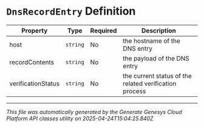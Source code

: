 # `DnsRecordEntry` Definition

| Property | Type | Required | Description |
|----------|------|----------|-------------|
| host | `string` | No | the hostname of the DNS entry |
| recordContents | `string` | No | the payload of the DNS entry |
| verificationStatus | `string` | No | the current status of the related verification process |

---

*This file was automatically generated by the Generate Genesys Cloud Platform API classes utility on 2025-04-24T15:04:25.840Z*